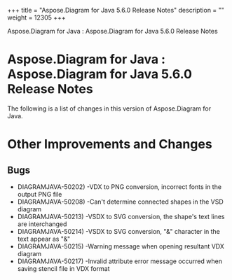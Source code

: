 +++
title = "Aspose.Diagram for Java 5.6.0 Release Notes" 
description = "" 
weight = 12305 
+++

Aspose.Diagram for Java : Aspose.Diagram for Java 5.6.0 Release Notes  

# Aspose.Diagram for Java : Aspose.Diagram for Java 5.6.0 Release Notes


The following is a list of changes in this version of Aspose.Diagram for Java.

# Other Improvements and Changes

## Bugs

*   DIAGRAMJAVA-50202) -VDX to PNG conversion, incorrect fonts in the output PNG file
*   DIAGRAMJAVA-50208) -Can't determine connected shapes in the VSD diagram
*   DIAGRAMJAVA-50213) -VSDX to SVG conversion, the shape's text lines are interchanged
*   DIAGRAMJAVA-50214) -VSDX to SVG conversion, "&" character in the text appear as "&"
*   DIAGRAMJAVA-50215) -Warning message when opening resultant VDX diagram
*   DIAGRAMJAVA-50217) -Invalid attribute error message occurred when saving stencil file in VDX format

